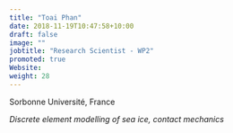```yaml
---
title: "Toai Phan"
date: 2018-11-19T10:47:58+10:00
draft: false
image: ""
jobtitle: "Research Scientist - WP2"
promoted: true
Website:
weight: 28
---
```


Sorbonne Université, France

*Discrete element modelling of sea ice, contact mechanics*
